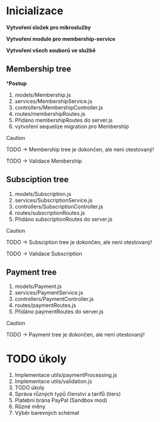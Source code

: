 # Inicializace
**Vytvoření složek pro mikroslužby**

**Vytvoření module pro membership-service**

**Vytvoření všech souborů ve službě**

## Membership tree

***Postup**
1. models/Membership.js
2. services/MembershipService.js
3. controllers/MembershipController.js
4. routes/membershipRoutes.js
5. Přidáno membershipRoutes do server.js
6. vytvoření sequelize migration pro Membership

> [!CAUTION]
> TODO -> Membership tree je dokončen, ale není otestovaný!

TODO -> Validace Membership

## Subsciption tree

1. models/Subscription.js
2. services/SubscriptionService.js
3. controllers/SubscriptionController.js
4. routes/subscriptionRoutes.js
5. Přidáno subscriptionRoutes do server.js

> [!CAUTION]
> TODO -> Subsciption tree je dokončen, ale není otestovaný!

TODO -> Validace Subscription 

## Payment tree

1. models/Payment.js
2. services/PaymentService.js
3. controllers/PaymentController.js
4. routes/paymentRoutes.js
5. Přidáno paymentRoutes do server.js

> [!CAUTION]
> TODO -> Payment tree je dokončen, ale není otestovaný!


# TODO úkoly
1. Implementace utils/paymentProcessing.js
2. Implementace utils/validation.js
3. TODO úkoly
4. Správa různých typů členství a tarifů (tiers)
5. Platební brána PayPal (Sandbox mod)
6. Různé měny
7. Výběr barevných schémat